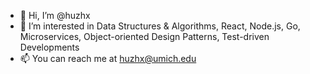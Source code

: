 - 👋 Hi, I’m @huzhx
- 👀 I’m interested in Data Structures & Algorithms, React, Node.js, Go, Microservices, Object-oriented Design Patterns, Test-driven Developments
- 📫 You can reach me at huzhx@umich.edu

<!---
huzhx/huzhx is a ✨ special ✨ repository because its `README.md` (this file) appears on your GitHub profile.
You can click the Preview link to take a look at your changes.
--->
